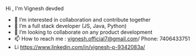 Hi , I'm Vignesh 
devded
- 👀 I’m interested in collaboration and contribute together
- 🌱 I’m a full stack developer (JS, Java, Python)
- 💞️ I’m looking to collaborate on any product development
- 📫 How to reach me : vignesh.official7@gmail.com/ Phone: 7406433751
- Li https://www.linkedin.com/in/vignesh-p-9342083a/

<!---
vignesh-prabakaran/vignesh-prabakaran is a ✨ special ✨ repository because its `README.md` (this file) appears on your GitHub profile.
You can click the Preview link to take a look at your changes.
--->
